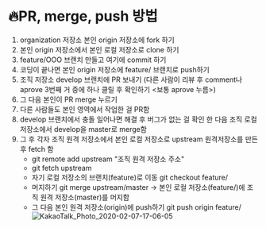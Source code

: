 # 🔥PR, merge, push 방법

1. organization 저장소 본인 origin 저장소에 fork 하기
2. 본인 origin 저장소에서 본인 로컬 저장소로 clone 하기
3. feature/OOO 브랜치 만들고 여기에 commit 하기
4. 코딩이 끝나면 본인 origin 저장소에 feature/ 브랜치로 push하기
5. 조직 저장소 develop 브랜치에 PR 보내기 (다른 사람이 리뷰 후 comment나 aprove 3번째 거 중에 하나 클릴 후 확인하기 <보통 aprove 누름>)
6. 그 다음 본인이 PR merge 누르기
7. 다른 사람들도 본인 영역에서 작업한 걸 PR함 
8. develop 브랜치에서 충돌 일어나면 해결 후 버그가 없는 걸 확인 한 다음 조직 로컬 저장소에서 develop을 master로 merge함
9. 그 후 각자 조직 원격 저장소에서 본인 로컬 저장소로 upstream 원격저장소를 만든 후 fetch 함 
    - git remote add upstream "조직 원격 저장소 주소"
    - git fetch upstream
    - 자기 로컬 저장소의 브랜치(feature)로 이동 git checkout feature/
    - 머지하기 git merge upstream/master -> 본인 로컬 저장소(feature/)에 조직 원격 저장소(master)를 머지함
    - 그 다음 본인 원격 저장소(origin)에 push하기 git push origin feature/
![KakaoTalk_Photo_2020-02-07-17-06-05](https://user-images.githubusercontent.com/57027805/74011861-333ccc80-49cc-11ea-8f33-a4312dc649ca.jpeg)
